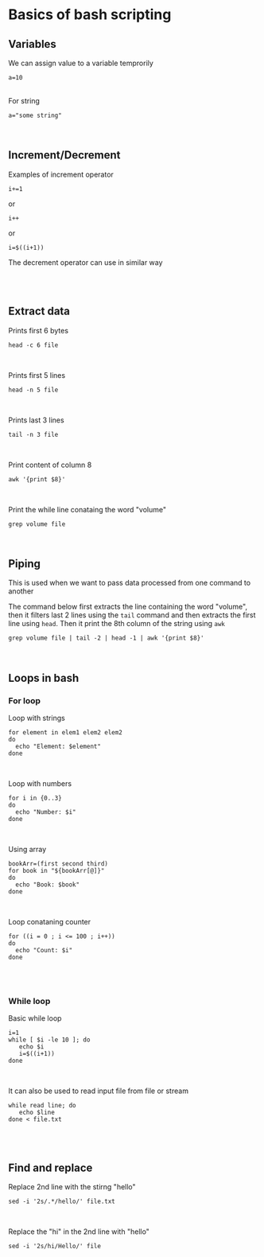 # Basics of bash scripting

## Variables <br>
We can assign value to a variable temprorily <br>
```
a=10
```
<br>
For string
<br>

```
a="some string"
```
<br>

## Increment/Decrement

Examples of increment operator <br>

```
i+=1
```
or
```
i++
```
or
```
i=$((i+1))
```
The decrement operator can use in similar way

<br>
<br>

## Extract data

Prints first 6 bytes <br> 
```
head -c 6 file
```
<br>

Prints first 5 lines <br>
```
head -n 5 file
```
<br>

Prints last 3 lines <br>
```
tail -n 3 file
```
<br>

Print content of column 8 <br>
```
awk '{print $8}'
```
<br>

Print the while line conataing the word "volume" <br>
```
grep volume file
```
<br>


## Piping
This is used when we want to pass data processed from one command to another <br>

The command below first extracts the line containing the word "volume", then it filters last 2 lines using the `tail` command and then extracts the first line using `head`. Then it print the 8th column of the string using `awk`
```
grep volume file | tail -2 | head -1 | awk '{print $8}'
```



<br>

## Loops in bash

### For loop

Loop with strings
```
for element in elem1 elem2 elem2
do
  echo "Element: $element"
done
```
<br>

Loop with numbers
```
for i in {0..3}
do
  echo "Number: $i"
done
```
<br>

Using array
```
bookArr=(first second third)
for book in "${bookArr[@]}"
do
  echo "Book: $book"
done
```
<br>

Loop conataning counter <br>
```
for ((i = 0 ; i <= 100 ; i++))
do
  echo "Count: $i"
done
```
<br>
<br>

### While loop

Basic while loop <br>
```
i=1
while [ $i -le 10 ]; do
   echo $i
   i=$((i+1))
done
```
<br>

It can also be used to read input file from file or stream <br>
```
while read line; do
   echo $line
done < file.txt
```
<br>
<br>

## Find and replace

Replace 2nd line with the stirng "hello" <br>
```
sed -i '2s/.*/hello/' file.txt
```
<br>

Replace the "hi" in the 2nd line with "hello" <br>
```
sed -i '2s/hi/Hello/' file
```
<br>
